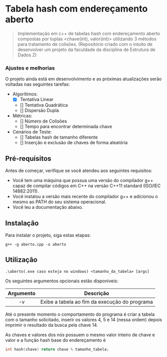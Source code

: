 # Tabela hash com endereçamento aberto


> Implementação em c++ de tabelas hash com endereçamento aberto compostas por tuplas <chave(int), valor(int)> utilizando 3 métodos para tratamento de colisões. (Repositório criado com o intuito de desenvolver um projeto da faculdade da disciplina de Estrutura de Dados 2)

### Ajustes e melhorias

O projeto ainda está em desenvolvimento e as próximas atualizações serão voltadas nas seguintes tarefas:
- Algorítimos:
    - [x] Tentativa Linear
    - [] Tentativa Quadrática
    - [] Dispersão Dupla
- Métricas:
    - [] Número de Colisões
    - [] Tempo para encontrar determinada chave
- Cenários de Teste:
    - [] Tabelas hash de tamanho diferente
    - [] Inserção e exclusão de chaves de forma aleatória

##  Pré-requisitos

Antes de começar, verifique se você atendeu aos seguintes requisitos:
<!---Estes são apenas requisitos de exemplo. Adicionar, duplicar ou remover conforme necessário--->
* Você tem uma máquina que possua uma versão do compilador g++ capaz de compilar códigos em C++ na versão C++11 standard (ISO/IEC 14882:2011).
* Você instalou a versão mais recente do compilador g++ e adicionou o mesmo ao PATH do seu sistema operacional.
* Você leu a documentação abaixo.

##  Instalação

Para instalar o projeto, siga estas etapas:

```
g++ -g aberto.cpp -o aberto 
```

##  Utilização

```
.\aberto(.exe caso esteja no windows) <tamanho_da_tabela> [args]
```
Os seguintes argumentos opcionais estão disponiveis:

Argumento| Descrição
:-----:|:-----:
-v | Exibe a tabela ao fim da execução do programa

Até o presente momento o comportamento do programa é criar a tabela com o tamanho solicitado, inserir os valores 4, 5 e 14 (nessa ordem) depois imprimir o resultado da busca pela chave 14.

As chaves e valores dos nós possuem o mesmo valor inteiro de chave e valor e a função hash base do endereçamento é 
``` c++
int hash(chave) return chave % tamanho_tabela; 
```